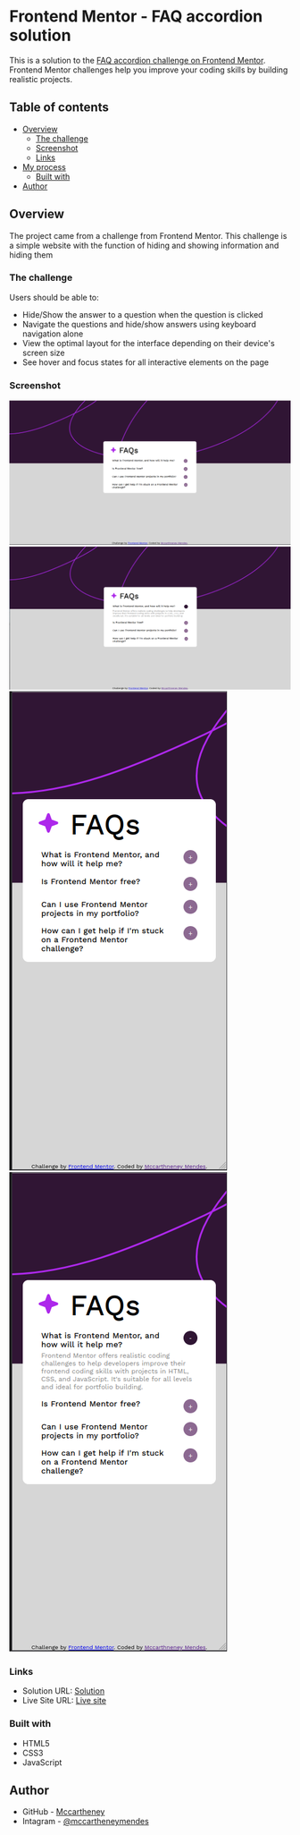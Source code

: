 # Frontend Mentor - FAQ accordion solution

This is a solution to the [FAQ accordion challenge on Frontend Mentor](https://www.frontendmentor.io/challenges/faq-accordion-wyfFdeBwBz). Frontend Mentor challenges help you improve your coding skills by building realistic projects. 

## Table of contents

- [Overview](#overview)
  - [The challenge](#the-challenge)
  - [Screenshot](#screenshot)
  - [Links](#links)
- [My process](#my-process)
  - [Built with](#built-with)
- [Author](#author)


## Overview

The project came from a challenge from Frontend Mentor.
This challenge is a simple website with the function of hiding and showing information and hiding them

### The challenge

Users should be able to:

- Hide/Show the answer to a question when the question is clicked
- Navigate the questions and hide/show answers using keyboard navigation alone
- View the optimal layout for the interface depending on their device's screen size
- See hover and focus states for all interactive elements on the page

### Screenshot

![](./assets/screenshots/pc1.png)
![](./assets/screenshots/pc2.png)
![](./assets/screenshots/mobile1.png)
![](./assets/screenshots/mobile2.png)

### Links

- Solution URL: [Solution](https://github.com/mccartheney/frontendMentor-FAQ-accordion)
- Live Site URL: [Live site](https://658ec1fb3f2982ab25388494--peaceful-shortbread-362656.netlify.app/)

### Built with

- HTML5
- CSS3
- JavaScript

## Author

- GitHub - [Mccartheney](https://github.com/mccartheney)
- Intagram - [@mccartheneymendes](https://www.instagram.com/mccartheneymendes/)
